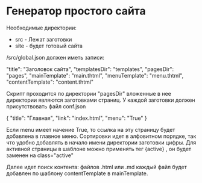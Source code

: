 # Генератор простого сайта

Необходимые директории:

* src - Лежат заготовки
* site - будет готовый сайта

/src/global.json должен иметь записи:


"title": "Заголовок сайта",
"templatesDir": "templates",
"pagesDir": "pages",
"mainTemplate": "main.thtml",
"menuTemplate": "menu.thtml",
"contentTemplate": "content.thtml"

Скрипт проходится по директории "pagesDir" вложенные в нее директории являются заготовками страниц.
У каждой заготовки должен присутствовать файл conf.json

{
"title": "Главная",
"link": "index.html",
"menu": "True"
}

Если menu имеет начение True, то ссылка на эту страницу будет добавлена в главное меню. Сортировки идет в алфовитном порядке, так что удобно добавлять в начало имени директории заготовки цифры.
Для активной страницы в шаблоне можно применять тег {active} , он будет заменен на class="active"

Далее идет поиск контента: файлов .html или .md каждый файл будет добавлен по шаблону contentTemplate в mainTemplate.
